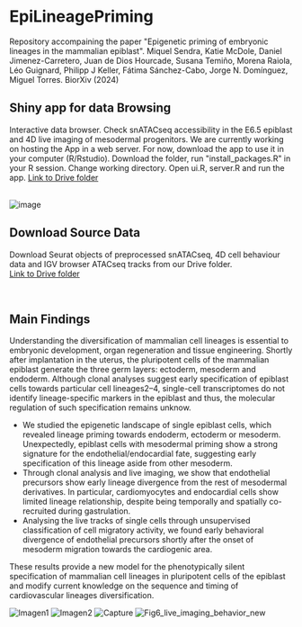 # EpiLineagePriming
Repository accompaining the paper "Epigenetic priming of embryonic lineages in the mammalian epiblast". Miquel Sendra, Katie McDole, Daniel Jimenez-Carretero, Juan de Dios Hourcade, Susana Temiño, Morena Raiola, Léo Guignard, Philipp J Keller, Fátima Sánchez-Cabo, Jorge N. Domínguez, Miguel Torres.  BiorXiv (2024)

## Shiny app for data Browsing
Interactive data browser. Check snATACseq accessibility in the E6.5 epiblast and 4D live imaging of mesodermal progenitors.
We are currently working on hosting the App in a web server. For now, download the app to use it in your computer (R/Rstudio). Download the folder, run "install_packages.R" in your R session. Change working directory. Open ui.R, server.R and run the app.
<a href='https://drive.google.com/drive/folders/1nI6Qtt0Jl4oV2VSEJVIRKyieK7SgpU2Z?usp=sharing'>Link to Drive folder</a></p><br>
![image](https://github.com/MiquelSendra/EpiLineagePriming/assets/63929719/e840223d-7bf2-45a1-9e20-41d08211d607)


## Download Source Data
Download Seurat objects of preprocessed snATACseq, 4D cell behaviour data and IGV browser ATACseq tracks from our Drive folder.<br>
         <a href='https://drive.google.com/drive/folders/1zCrDP6yV4cYUuy778jdIGJo-MIsAx-Vu?usp=sharing'>Link to Drive folder</a></p><br>

## Main Findings

Understanding the diversification of mammalian cell lineages is essential to embryonic development, organ regeneration and tissue engineering. Shortly after implantation in the uterus, the pluripotent cells of the mammalian epiblast generate the three germ layers: ectoderm, mesoderm and endoderm. Although clonal analyses suggest early specification of epiblast cells towards particular cell lineages2–4, single-cell transcriptomes do not identify lineage-specific markers in the epiblast and thus, the molecular regulation of such specification remains unknow. 
* We studied the epigenetic landscape of single epiblast cells, which revealed lineage priming towards endoderm, ectoderm or mesoderm. Unexpectedly, epiblast cells with mesodermal priming show a strong signature for the endothelial/endocardial fate, suggesting early specification of this lineage aside from other mesoderm. 
* Through clonal analysis and live imaging, we show that endothelial precursors show early lineage divergence from the rest of mesodermal derivatives. In particular, cardiomyocytes and endocardial cells show limited lineage relationship, despite being temporally and spatially co-recruited during gastrulation. 
* Analysing the live tracks of single cells through unsupervised classification of cell migratory activity, we found early behavioral divergence of endothelial precursors shortly after the onset of  mesoderm migration towards the cardiogenic area. 

These results provide a new model for the phenotypically silent specification of mammalian cell lineages in pluripotent cells of the epiblast and modify current knowledge on the sequence and timing of cardiovascular lineages diversification.

![Imagen1](https://github.com/MiquelSendra/EpiLineagePriming/assets/63929719/861d4e6a-0d4b-4567-8f5f-425ac22caeb1)
![Imagen2](https://github.com/MiquelSendra/EpiLineagePriming/assets/63929719/3a2cb45f-92cb-451b-8bd7-887d2266fe61)
![Capture](https://github.com/MiquelSendra/EpiLineagePriming/assets/63929719/55741639-6cf6-4e80-b3bc-52970eae18c4)
![Fig6_live_imaging_behavior_new](https://github.com/MiquelSendra/EpiLineagePriming/assets/63929719/eb00b8ad-17dc-447d-ab88-e9732aebfea5)
